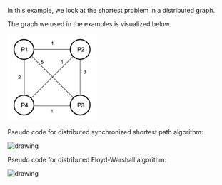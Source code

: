 In this example, we look at the shortest problem in a distributed graph. 

The graph we used in the examples is visualized below. 

<img src="weightedGraph.png" alt="drawing" width="200"/>

Pseudo code for distributed synchronized shortest path algorithm: 

<img src="syncShortestPath.png" alt="drawing" width="350"/>

Pseudo code for distributed Floyd-Warshall algorithm: 

<img src="distFloydWarshall.png" alt="drawing" width="350"/>

<!-- - [Parallel traversal](parallelTraversal) shows an example of parallel traversal in an arbitrary network using broadcast and convergecast. 
- [DFS spanning tree](DFSpanningTree) builds a spanning tree using DFS in a distributed graph, optimized with global knowledge (about what their neighbors know). 
- [BFS spanning tree, decentralized](BFSpanningTree) demonstrates how to build a spanning tree using BFS, without centralized control, i.e. node has insufficient knowledge, unaware of whether its states are final. 
- [BFS spanning tree, centralized](BFSpanningTreeWave) introduces central control to the BFS implementation; comparing to the decentralized alternative, this implementation trades time complexity for better message complexity. 
- [Logical ring](LogicalRing) is an application of the parallel network traversal: it shows how we can build a logical unidirectional ring for a connected network. For more details, please refer to the chapter listed above.  -->
